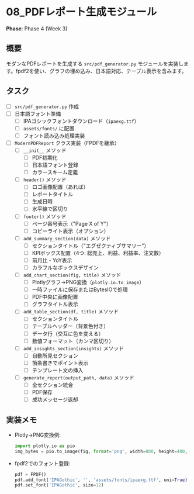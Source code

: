 # 08_PDFレポート生成モジュール

**Phase**: Phase 4 (Week 3)

## 概要
モダンなPDFレポートを生成する `src/pdf_generator.py` モジュールを実装します。fpdf2を使い、グラフの埋め込み、日本語対応、テーブル表示を含みます。

## タスク
- [ ] `src/pdf_generator.py` 作成
- [ ] 日本語フォント準備
  - [ ] IPAゴシックフォントダウンロード（`ipaexg.ttf`）
  - [ ] `assets/fonts/` に配置
  - [ ] フォント読み込み処理実装
- [ ] `ModernPDFReport` クラス実装（FPDFを継承）
  - [ ] `__init__` メソッド
    - [ ] PDF初期化
    - [ ] 日本語フォント登録
    - [ ] カラースキーム定義
  - [ ] `header()` メソッド
    - [ ] ロゴ画像配置（あれば）
    - [ ] レポートタイトル
    - [ ] 生成日時
    - [ ] 水平線で区切り
  - [ ] `footer()` メソッド
    - [ ] ページ番号表示（"Page X of Y"）
    - [ ] コピーライト表示（オプション）
  - [ ] `add_summary_section(data)` メソッド
    - [ ] セクションタイトル（"エグゼクティブサマリー"）
    - [ ] KPIボックス配置（4つ: 総売上、利益、利益率、注文数）
    - [ ] 前月比・YoY表示
    - [ ] カラフルなボックスデザイン
  - [ ] `add_chart_section(fig, title)` メソッド
    - [ ] Plotlyグラフ→PNG変換（`plotly.io.to_image`）
    - [ ] 一時ファイルに保存またはBytesIOで処理
    - [ ] PDF中央に画像配置
    - [ ] グラフタイトル表示
  - [ ] `add_table_section(df, title)` メソッド
    - [ ] セクションタイトル
    - [ ] テーブルヘッダー（背景色付き）
    - [ ] データ行（交互に色を変える）
    - [ ] 数値フォーマット（カンマ区切り）
  - [ ] `add_insights_section(insights)` メソッド
    - [ ] 自動所見セクション
    - [ ] 箇条書きでポイント表示
    - [ ] テンプレート文の挿入
  - [ ] `generate_report(output_path, data)` メソッド
    - [ ] 全セクション統合
    - [ ] PDF保存
    - [ ] 成功メッセージ返却

## 実装メモ
- Plotly→PNG変換例:
  ```python
  import plotly.io as pio
  img_bytes = pio.to_image(fig, format='png', width=800, height=400, engine='kaleido')
  ```
- fpdf2でのフォント登録:
  ```python
  pdf = FPDF()
  pdf.add_font('IPAGothic', '', 'assets/fonts/ipaexg.ttf', uni=True)
  pdf.set_font('IPAGothic', size=12)
  ```
